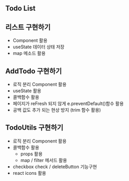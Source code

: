 ## Todo List

 ## 리스트 구현하기
 - Component 활용
 - useState 데이터 상태 저장
 - map 메소드 활용

## AddTodo 구현하기
 - 로직 분리 Component 활용
 - useState 활용
 - 콜백함수 활용
 - 페이지가 reFresh 되지 않게 e.preventDefault()함수 활용
 - 공백 값도 추가 되는 현상 방지 (trim 함수 활용)

 ## TodoUtils 구현하기
  - 로직 분리 Component 활용
   - 콜백함수 활용
     - props 활용
     - map / filter 메서드 활용
  - checkbox check / deleteButton 기능구현 
  - react icons 활용
